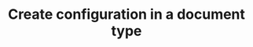 ---
title: Create configuration in a document type
excerpt: Pass the configuration as stringified JSON.
api:
  file: configuration-4.json
  operationId: create-configuration
deprecated: false
hidden: false
metadata:
  title: ''
  description: ''
  robots: index
next:
  description: ''
---